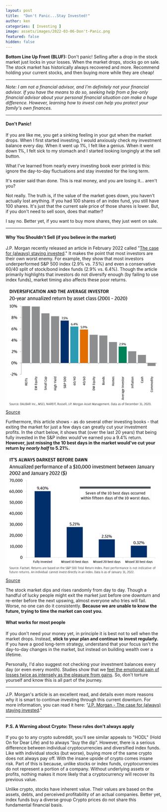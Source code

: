 ```yaml
---
layout: post
title:  "Don't Panic...Stay Invested!"
author: ken
categories: [ Investing ]
image: assets/images/2022-03-06-Don't-Panic.png
featured: false
hidden: false
---
```


**Bottom Line Up Front (BLUF):**  Don't panic!  Selling after a drop in the stock market just locks in your losses.  When the market drops, stocks go on sale.  The stock market has historically always recovered and more.  Recommend holding your current stocks, and then buying more while they are cheap!  

-------

*Note: I am not a financial advisor, and I'm definitely not your financial advisor.  If you have the means to do so, seeking help from a _fee-only financial advisor_ about your personal financial situation can make a huge difference.  However, learning how to invest can help you protect your family's own finances.*  

--------

#### Don't Panic!

If you are like me, you get a sinking feeling in your gut when the market drops.  When I first started investing, I would anxiously check my investment balance every day.  When it went up 1%, I felt like a genius.  When it went down 1%, I felt sick to my stomach and I started looking longingly at the sell button.

What I've learned from nearly every investing book ever printed is this: ignore the day-to-day fluctuations and stay invested for the long term.  

It's easier said than done.  This is real money, and you are losing it... aren't you?  

Not really.  The truth is, if the value of the market goes down, you haven't actually lost anything.  If you had 100 shares of an index fund, you still have 100 shares.  It's just that the current sale price of those shares is lower.  But, if you don't need to sell soon, does that matter?

I say no.  Better yet, if you want to buy more shares, they just went on sale.  

-----------

#### Why You Shouldn't Sell (if you believe in the market)

J.P. Morgan recently released an article in February 2022 called "[The case for (always) staying invested](https://www.jpmorgan.com/wealth-management/wealth-partners/insights/the-case-for-always-staying-invested)."  It makes the point that most investors are their own worst enemy.  For example, they show that most investors underperformed S&P 500 index (2.9% vs. 7.5%) and even a conservative 60/40 split of stock/bond index funds (2.9% vs. 6.4%).  Though the article primarily highlights that investors do not diversify enough (by failing to use index funds), market timing also affects these poor returns.

![Diversification](../assets/images/2022-03-06-Don't-Panic-infographic.jpg)
[Source]((https://www.jpmorgan.com/wealth-management/wealth-partners/insights/the-case-for-always-staying-invested))

Furthermore, this article shows - as do several other investing books - that exiting the market for just a few days can greatly cut your investment profits.  In the chart below, it shows that (over the last 20 years) that being fully invested in the S&P index would've earned you a 9.4% return.  **However, just missing the 10 best days in the market would've cut your return by _nearly half_ to 5.21%.**  

![Stay Invested Chart](../assets/images/2022-03-06-Don't-Panic-infographic-2.jpg)
[Source]((https://www.jpmorgan.com/wealth-management/wealth-partners/insights/the-case-for-always-staying-invested))

The stock market dips and rises randomly from day to day.  Though a handful of lucky people might exit the market just before one downturn and re-enter before the next upswing, almost everyone who tries will fail.  Worse, no one can do it consistently.  **Because we are unable to know the future, trying to time the market can cost you.**  

#### What works for most people

If you don't need your money yet, in principle it is best not to sell when the market drops. Instead, **stick to your plan and continue to invest regularly.**  If you have a good long-term strategy, understand that your focus isn't the day-to-day changes in the market, but instead on building wealth over a lifetime.

Personally, I'd also suggest not checking your investment balances every day (or even every month).  Studies show that we [feel the emotional pain of losses twice as intensely as the pleasure from gains](https://www.behavioraleconomics.com/resources/mini-encyclopedia-of-be/loss-aversion/#:~:text=Loss%20aversion%20is%20an%20important,as%20the%20pleasure%20of%20gaining.).  So, don't torture yourself and know this is all part of the journey.  

------------

J.P. Morgan's article is an excellent read, and details even more reasons why it is smart to continue investing through this current downturn.  For more information, you can read it here: "[J.P. Morgan - The case for (always) staying invested](https://www.jpmorgan.com/wealth-management/wealth-partners/insights/the-case-for-always-staying-invested)."

------------

#### P.S. A Warning about Crypto: These rules don't always apply

If you go to any crypto subreddit, you'll see similar appeals to "HODL" (Hold On for Dear Life) and to always "buy the dip".  However, there is a serious difference between individual cryptocurrencies and diversified index funds.  Like with individual stocks (but worse), buying more of the same crypto does not always pay off.  With the insane upside of crypto comes insane risk.  Part of this is because, unlike stocks or index funds, cryptocurrencies do not represent a portion of a company.  Without underlying assets or profits, nothing makes it more likely that a cryptocurrency will recover its previous value.

Unlike crypto, stocks have inherent value.  Their values are based on the assets, debts, and perceived profitability of an actual companies.  Better yet, index funds buy a diverse group  Crypto prices do not share this fundamental financial basis.     





